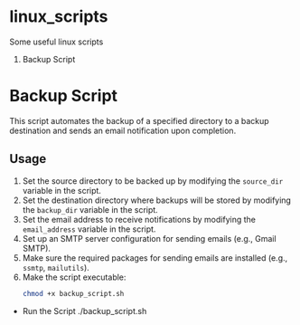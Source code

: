 # linux_scripts
Some useful linux scripts 

1. Backup Script

# Backup Script

This script automates the backup of a specified directory to a backup destination and sends an email notification upon completion.

## Usage

1. Set the source directory to be backed up by modifying the `source_dir` variable in the script.
2. Set the destination directory where backups will be stored by modifying the `backup_dir` variable in the script.
3. Set the email address to receive notifications by modifying the `email_address` variable in the script.
4. Set up an SMTP server configuration for sending emails (e.g., Gmail SMTP).
5. Make sure the required packages for sending emails are installed (e.g., `ssmtp`, `mailutils`).
6. Make the script executable:
   ```bash
   chmod +x backup_script.sh

* Run the Script
./backup_script.sh




